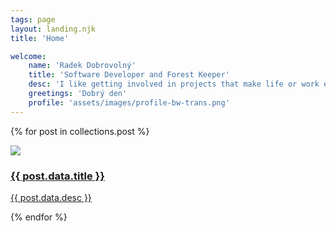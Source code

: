 ```yaml
---
tags: page
layout: landing.njk
title: 'Home'

welcome:
    name: 'Radek Dobrovolný'
    title: 'Software Developer and Forest Keeper'
    desc: 'I like getting involved in projects that make life or work easier. Or just for fun. I like projects to have a beginning and an end. Small and local is beautiful.'
    greetings: 'Dobrý den'
    profile: 'assets/images/profile-bw-trans.png'
---
```


{% for post in collections.post %}
<a href="{{ post.url }}">
<div class="blog-item">
    <img src="{{ post.data.img | url }}">
    <h3>{{ post.data.title }}</h3>
    <p>{{ post.data.desc }}</p>
</div>
</a>
{% endfor %}